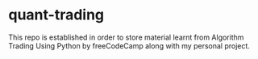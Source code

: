 # quant-trading

This repo is established in order to store material learnt from Algorithm Trading Using Python by freeCodeCamp along with my personal project.